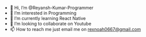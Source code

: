 - 👋 Hi, I’m @Reyansh-Kumar-Programmer
- 👀 I’m interested in Programming
- 🌱 I’m currently learning React Native
- 💞️ I’m looking to collaborate on Youtube
- 📫 How to reach me just email me on rexnoah0667@gmail.com

<!---
Reyansh-Kumar-Programmer/Reyansh-Kumar-Programmer is a ✨ special ✨ repository because its `README.md` (this file) appears on your GitHub profile.
You can click the Preview link to take a look at your changes.
--->
